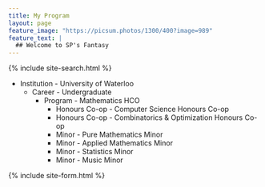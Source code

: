 ```yaml
---
title: My Program
layout: page
feature_image: "https://picsum.photos/1300/400?image=989"
feature_text: |
  ## Welcome to SP's Fantasy
---
```

{% include site-search.html %}

- Institution - University of Waterloo
  - Career - Undergraduate
    - Program - Mathematics HCO
      - Honours Co-op - Computer Science Honours Co-op
      - Honours Co-op - Combinatorics & Optimization Honours Co-op
      - Minor - Pure Mathematics Minor
      - Minor - Applied Mathematics Minor
      - Minor - Statistics Minor
      - Minor - Music Minor

{% include site-form.html %}
